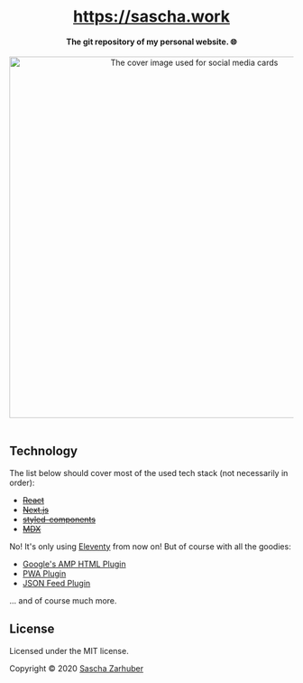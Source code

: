 <div align="center">
  <h1><a href="https://sascha.work" hreflang="en" target="_blank">https://sascha.work</a></h1>
  <strong>The git repository of my personal website. 🌐</strong>
  <br />
  <br />
</div>

<div align="center">
  <img alt="The cover image used for social media cards" src="public/card.png" width="640px" />
  <br />
  <br />
</div>

## Technology

The list below should cover most of the used tech stack (not necessarily in order):

- ~~[React](https://reactjs.org)~~
- ~~[Next.js](https://nextjs.org)~~
- ~~[styled-components](https://styled-components.com)~~
- ~~[MDX](https://mdxjs.com)~~

No! It's only using [Eleventy](https://11ty.dev) from now on! But of course with all the goodies:

- [Google's AMP HTML Plugin](https://blog.amp.dev/2020/07/28/introducing-the-eleventy-amp-plugin/)
- [PWA Plugin](https://github.com/okitavera/eleventy-plugin-pwa)
- [JSON Feed Plugin](https://www.npmjs.com/package/eleventy-plugin-json-feed)

... and of course much more.

## License

Licensed under the MIT license.

Copyright ©️ 2020 [Sascha Zarhuber](https://sascha.work)
